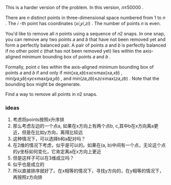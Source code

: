 This is a harder version of the problem. In this version, 𝑛≤50000
.

There are 𝑛
 distinct points in three-dimensional space numbered from 1
 to 𝑛
. The 𝑖
-th point has coordinates (𝑥𝑖,𝑦𝑖,𝑧𝑖)
. The number of points 𝑛
 is even.

You'd like to remove all 𝑛
 points using a sequence of 𝑛2
 snaps. In one snap, you can remove any two points 𝑎
 and 𝑏
 that have not been removed yet and form a perfectly balanced pair. A pair of points 𝑎
 and 𝑏
 is perfectly balanced if no other point 𝑐
 (that has not been removed yet) lies within the axis-aligned minimum bounding box of points 𝑎
 and 𝑏
.

Formally, point 𝑐
 lies within the axis-aligned minimum bounding box of points 𝑎
 and 𝑏
 if and only if min(𝑥𝑎,𝑥𝑏)≤𝑥𝑐≤max(𝑥𝑎,𝑥𝑏)
, min(𝑦𝑎,𝑦𝑏)≤𝑦𝑐≤max(𝑦𝑎,𝑦𝑏)
, and min(𝑧𝑎,𝑧𝑏)≤𝑧𝑐≤max(𝑧𝑎,𝑧𝑏)
. Note that the bounding box might be degenerate.

Find a way to remove all points in 𝑛2
 snaps.

 ### ideas
 1. 考虑将points按照x升序排
 2. 那么考虑左边的一个点a, 如果在x方向上有两个点b, c,其中b在x方向离a更近，但是在比如y方向，离得比较远
 3. 这种情况下，可以选择b和a配对吗？
 4. 在2维的情况下考虑，似乎是可以的。如果在(a, b)中间有一个点，无论这个点的y坐标如何变化，它肯定离a在x方向上更近
 5. 但是这样子可以在3维成立吗？
 6. 似乎也是成立的
 7. 所以直接排序就好了。在x相等的情况下，寻找y方向的，在y相等的情况下，再按照z方向排